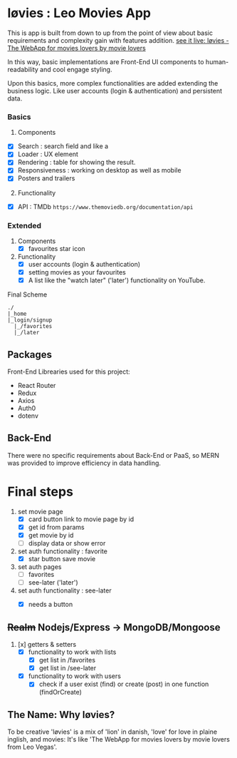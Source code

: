 # løvies : Leo Movies App
This is app is built from down to up from the point of view about basic requirements and complexity gain with features addition. [see it live: løvies - The WebApp for movies lovers by movie lovers](https://senichimaro.github.io/lovies/#/)

In this way, basic implementations are Front-End UI components to human-readability and cool engage styling.

Upon this basics, more complex functionalities are added extending the business logic. Like user accounts (login & authentication) and persistent data.

### Basics
1. Components
  * [x] Search : search field and like a
  * [x] Loader : UX element
  * [x] Rendering : table for showing the result.
  * [x] Responsiveness : working on desktop as well as mobile
  * [x] Posters and trailers
2. Functionality
  * [x] API : TMDb `https://www.themoviedb.org/documentation/api`

### Extended
1. Components   
   * [x] favourites star icon
2. Functionality
   * [x] user accounts (login & authentication)
   * [x] setting movies as your favourites
   * [x] A list like the "watch later" ('later') functionality on YouTube.

Final Scheme
~~~
./
|_home
|_login/signup
  |_/favorites
  |_/later

~~~

## Packages
Front-End Librearies used for this project:
* React Router
* Redux
* Axios
* Auth0
* dotenv

## Back-End 
There were no specific requirements about Back-End or PaaS, so MERN was provided to improve efficiency in data handling.


# Final steps
1. set movie page
   - [x] card button link to movie page by id
   - [x] get id from params
   - [x] get movie by id
   - [ ] display data or show error
2. set auth functionality : favorite
   - [x] star button save movie
3. set auth pages
   - [ ] favorites
   - [ ] see-later ('later')
4. set auth functionality : see-later
   - [x] needs a button


## ~~Realm~~ Nodejs/Express -> MongoDB/Mongoose
1. [x] getters & setters
   - [x] functionality to work with lists
     - [x] get list in /favorites
     - [x] get list in /see-later
   - [x] functionality to work with users
     - [x] check if a user exist (find) or create (post) in one function (findOrCreate)

## The Name: Why løvies?
To be creative 'løvies' is a mix of 'lion' in danish, 'love' for love in plaine inglish, and movies: It's like 'The WebApp for movies lovers by movie lovers from Leo Vegas'.